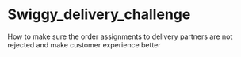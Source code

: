 # Swiggy_delivery_challenge
How to make sure the order assignments to delivery partners are not rejected and make customer experience better
